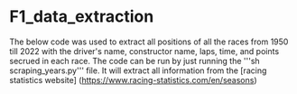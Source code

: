 # F1_data_extraction

The below code was used to extract all positions of all the races from 1950 till 2022 with the driver's name, constructor name, laps, time, and points secrued in each race. The code can be run by just running the '''sh 
scraping_years.py''' 
file. It will extract all information from the [racing statistics website] (https://www.racing-statistics.com/en/seasons) 
